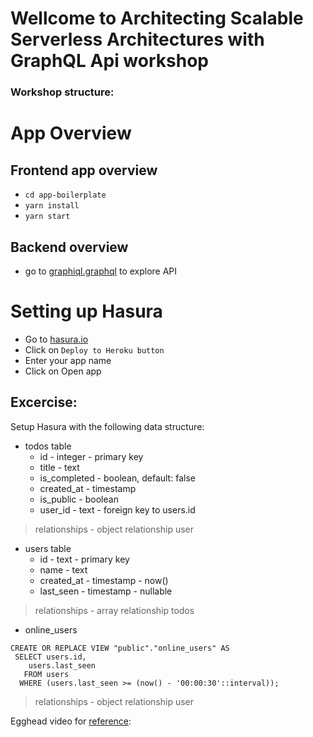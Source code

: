 # Wellcome to Architecting Scalable Serverless Architectures with GraphQL Api workshop

### Workshop structure:

# App Overview

## Frontend app overview

- `cd app-boilerplate`
- `yarn install`
- `yarn start`

## Backend overview

- go to [graphiql.graphql](https://learn.hasura.io/graphql/graphiql) to explore API


# Setting up Hasura

- Go to [hasura.io](hasura.io)
- Click on `Deploy to Heroku button`
- Enter your app name
- Click on Open app


## Excercise: 

Setup Hasura with the following data structure:

- todos table
  - id - integer - primary key 
  - title - text
  - is_completed - boolean, default: false
  - created_at - timestamp
  - is_public - boolean
  - user_id - text - foreign key to users.id

> relationships - object relationship user
- users table
  - id - text - primary key 
  - name - text 
  - created_at - timestamp - now() 
  - last_seen - timestamp - nullable

> relationships - array relationship todos

- online_users 
```
CREATE OR REPLACE VIEW "public"."online_users" AS 
 SELECT users.id,
    users.last_seen
   FROM users
  WHERE (users.last_seen >= (now() - '00:00:30'::interval));
```

> relationships - object relationship user

Egghead video for [reference](https://egghead.io/lessons/graphql-create-your-graphql-api-auto-generated-with-hasura): 
